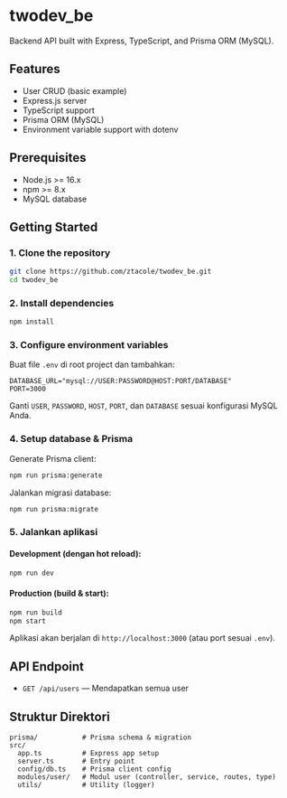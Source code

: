 # twodev_be

Backend API built with Express, TypeScript, and Prisma ORM (MySQL).

## Features
- User CRUD (basic example)
- Express.js server
- TypeScript support
- Prisma ORM (MySQL)
- Environment variable support with dotenv

## Prerequisites
- Node.js >= 16.x
- npm >= 8.x
- MySQL database

## Getting Started

### 1. Clone the repository
```bash
git clone https://github.com/ztacole/twodev_be.git
cd twodev_be
```

### 2. Install dependencies
```bash
npm install
```

### 3. Configure environment variables

Buat file `.env` di root project dan tambahkan:

```
DATABASE_URL="mysql://USER:PASSWORD@HOST:PORT/DATABASE"
PORT=3000
```

Ganti `USER`, `PASSWORD`, `HOST`, `PORT`, dan `DATABASE` sesuai konfigurasi MySQL Anda.

### 4. Setup database & Prisma

Generate Prisma client:
```bash
npm run prisma:generate
```

Jalankan migrasi database:
```bash
npm run prisma:migrate
```

### 5. Jalankan aplikasi

#### Development (dengan hot reload):
```bash
npm run dev
```

#### Production (build & start):
```bash
npm run build
npm start
```

Aplikasi akan berjalan di `http://localhost:3000` (atau port sesuai `.env`).

## API Endpoint

- `GET /api/users` — Mendapatkan semua user

## Struktur Direktori

```
prisma/           # Prisma schema & migration
src/
  app.ts          # Express app setup
  server.ts       # Entry point
  config/db.ts    # Prisma client config
  modules/user/   # Modul user (controller, service, routes, type)
  utils/          # Utility (logger)
```